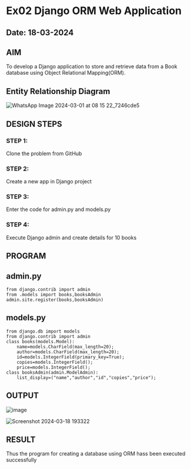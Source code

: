 # Ex02 Django ORM Web Application
## Date: 18-03-2024

## AIM
To develop a Django application to store and retrieve data from a Book database using Object Relational Mapping(ORM).

## Entity Relationship Diagram
![WhatsApp Image 2024-03-01 at 08 15 22_7246cde5](https://github.com/karthik-2106/ORM/assets/150319557/caf2a886-2550-4986-93ce-c9e0706efa67)


## DESIGN STEPS

### STEP 1:
Clone the problem from GitHub

### STEP 2:
Create a new app in Django project

### STEP 3:
Enter the code for admin.py and models.py

### STEP 4:
Execute Django admin and create details for 10 books

## PROGRAM

## admin.py
```
from django.contrib import admin
from .models import books,booksAdmin
admin.site.register(books,booksAdmin)
```
## models.py
```
from django.db import models
from django.contrib import admin
class books(models.Model):
	name=models.CharField(max_length=20);
	author=models.CharField(max_length=20);
	id=models.IntegerField(primary_key=True);
	copies=models.IntegerField();
	price=models.IntegerField();
class booksAdmin(admin.ModelAdmin):
	list_display=("name","author","id","copies","price");
```

## OUTPUT
![image](https://github.com/karthik-2106/ORM/assets/150319557/5ebc3fef-00b6-4793-8539-65076eaf86b5)

![Screenshot 2024-03-18 193322](https://github.com/karthik-2106/ORM/assets/150319557/53e8dcaa-cfa2-414b-a462-a911552338a6)

## RESULT
Thus the program for creating a database using ORM hass been executed successfully

